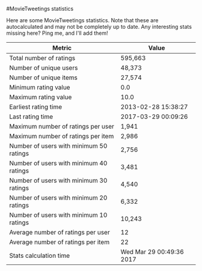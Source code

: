 #MovieTweetings statistics

Here are some MovieTweetings statistics. Note that these are autocalculated and may not be completely up to date. Any interesting stats missing here? Ping me, and I'll add them!

Metric | Value
--- | ---
Total number of ratings                 | 595,663
Number of unique users                  | 48,373
Number of unique items                  | 27,574
Minimum rating value                    | 0.0
Maximum rating value                    | 10.0
Earliest rating time                    | 2013-02-28 15:38:27
Last rating time                        | 2017-03-29 00:09:26
Maximum number of ratings per user      | 1,941
Maximum number of ratings per item      | 2,986
Number of users with minimum 50 ratings | 2,756
Number of users with minimum 40 ratings | 3,481
Number of users with minimum 30 ratings | 4,540
Number of users with minimum 20 ratings | 6,332
Number of users with minimum 10 ratings | 10,243
Average number of ratings per user      | 12
Average number of ratings per item      | 22
Stats calculation time                  | Wed Mar 29 00:49:36 2017

